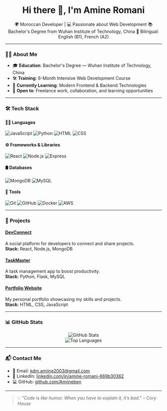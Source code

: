 <h1 align="center">Hi there 👋, I'm Amine Romani</h1>

<p align="center">
  🌍 Moroccan Developer | 💻 Passionate about Web Development  
  📚 Bachelor's Degree from Wuhan Institute of Technology, China  
  🎯 Bilingual: English (B1), French (A2)
</p>


---

### 🧑‍💻 About Me
- 🎓 **Education**: Bachelor's Degree — Wuhan Institute of Technology, China  
- 🛠️ **Training**: 6-Month Intensive Web Development Course  
- 🔎 **Currently Learning**: Modern Frontend & Backend Technologies  
- 🚀 **Open to**: Freelance work, collaboration, and learning opportunities

---

### 🛠️ Tech Stack

#### 👨‍💻 Languages
![JavaScript](https://img.shields.io/badge/-JavaScript-black?style=flat-square&logo=javascript)
![Python](https://img.shields.io/badge/-Python-black?style=flat-square&logo=python)
![HTML](https://img.shields.io/badge/-HTML5-black?style=flat-square&logo=html5)
![CSS](https://img.shields.io/badge/-CSS3-black?style=flat-square&logo=css3)

#### ⚙️ Frameworks & Libraries
![React](https://img.shields.io/badge/-React-black?style=flat-square&logo=react)
![Node.js](https://img.shields.io/badge/-Node.js-black?style=flat-square&logo=node.js)
![Express](https://img.shields.io/badge/-Express-black?style=flat-square&logo=express)

#### 🛢️ Databases
![MongoDB](https://img.shields.io/badge/-MongoDB-black?style=flat-square&logo=mongodb)
![MySQL](https://img.shields.io/badge/-MySQL-black?style=flat-square&logo=mysql)

#### 🔧 Tools
![Git](https://img.shields.io/badge/-Git-black?style=flat-square&logo=git)
![GitHub](https://img.shields.io/badge/-GitHub-black?style=flat-square&logo=github)
![Docker](https://img.shields.io/badge/-Docker-black?style=flat-square&logo=docker)
![AWS](https://img.shields.io/badge/-AWS-black?style=flat-square&logo=amazon-aws)

---

### 📂 Projects

#### [DevConnect](https://github.com/amine-romani/devconnect)
A social platform for developers to connect and share projects.  
**Stack:** React, Node.js, MongoDB

#### [TaskMaster](https://github.com/amine-romani/taskmaster)
A task management app to boost productivity.  
**Stack:** Python, Flask, MySQL

#### [Portfolio Website](https://github.com/amine-romani/portfolio)
My personal portfolio showcasing my skills and projects.  
**Stack:** HTML, CSS, JavaScript

---

### 📊 GitHub Stats

<p align="center">
  <img src="https://github-readme-stats.vercel.app/api?username=Amiineben&show_icons=true&theme=radical" alt="GitHub Stats" />
  <br/>
  <img src="https://github-readme-stats.vercel.app/api/top-langs/?username=Amiineben&layout=compact&theme=radical" alt="Top Languages" />
</p>

---

### 📬 Contact Me

- 📧 Email: [kdm.amiine2003@gmail.com](mailto:kdm.amiine2003@gmail.com)  
- 💼 LinkedIn: [linkedin.com/in/amine-romani-669b30362](https://www.linkedin.com/in/amine-romani-669b30362)  
- 💻 GitHub: [github.com/Amiineben](https://github.com/Amiineben)

---

> 💡 *“Code is like humor. When you have to explain it, it’s bad.” – Cory House*

